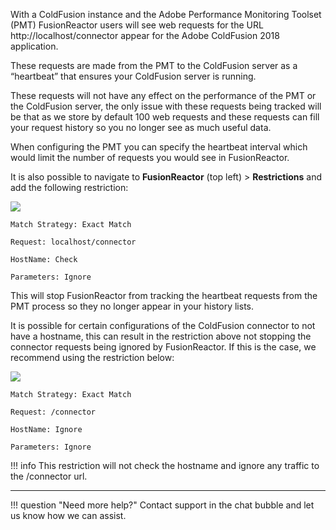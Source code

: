 With a ColdFusion instance and the Adobe Performance Monitoring Toolset (PMT) FusionReactor users will see web requests for the URL http://localhost/connector appear for the Adobe ColdFusion 2018 application.

These requests are made from the PMT to the ColdFusion server as a “heartbeat” that ensures your ColdFusion server is running.

These requests will not have any effect on the performance of the PMT or the ColdFusion server, the only issue with these requests being tracked will be that as we store by default 100 web requests and these requests can fill your request history so you no longer see as much useful data.

When configuring the PMT you can specify the heartbeat interval which would limit the number of requests you would see in FusionReactor.

It is also possible to navigate to **FusionReactor** (top left) > **Restrictions** and add the following restriction:

![](/frdocs/Troubleshooting/images/PMT_Restriction_host.png)

````
Match Strategy: Exact Match

Request: localhost/connector

HostName: Check

Parameters: Ignore
````

This will stop FusionReactor from tracking the heartbeat requests from the PMT process so they no longer appear in your history lists.

It is possible for certain configurations of the ColdFusion connector to not have a hostname, this can result in the restriction above not stopping the connector requests being ignored by FusionReactor. If this is the case, we recommend using the restriction below:

![](/frdocs/Troubleshooting/images/PMT_Restriction_nohost.png)

````
Match Strategy: Exact Match

Request: /connector

HostName: Ignore

Parameters: Ignore
````

!!! info
    This restriction will not check the hostname and ignore any traffic to the /connector url.

___

!!! question "Need more help?"
    Contact support in the chat bubble and let us know how we can assist. 